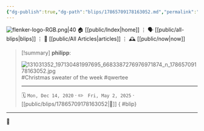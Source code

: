 ```yaml
---
{"dg-publish":true,"dg-path":"blips/17865709178163052.md","permalink":"/blips/17865709178163052/","title":"philipp on instagram @ 2020-12-14"}
---
```



<div class="transclusion internal-embed is-loaded"><div class="markdown-embed">




![flenker-logo-RGB.png|40](/img/user/attachments/flenker-logo-RGB.png)
🏠 [[public/Index\|home]]  ⋮ 🗣️ [[public/all-blips\|blips]] ⋮  📝 [[public/All Articles\|articles]]  ⋮ 🕰️ [[public/now\|now]]


</div></div>


> [!summary] **philipp**:
>
> ![131031352_197130481997695_6683387276976971874_n_17865709178163052.jpg](/img/user/attachments/131031352_197130481997695_6683387276976971874_n_17865709178163052.jpg)
> #Christmas sweater of the week #qwertee
> - - -
>
> 🗓️ <code>Mon, Dec 14, 2020</code>  · ✏️ <code> Fri, May 2, 2025</code>  · [[public/blips/17865709178163052\|🔗]]
{ #blip}


- - -

 👾
